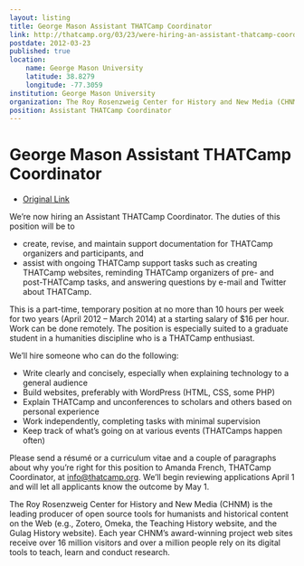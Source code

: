 ```yaml
---
layout: listing
title: George Mason Assistant THATCamp Coordinator
link: http://thatcamp.org/03/23/were-hiring-an-assistant-thatcamp-coordinator/
postdate: 2012-03-23
published: true
location:
	name: George Mason University
	latitude: 38.8279
	longitude: -77.3059
institution: George Mason University
organization: The Roy Rosenzweig Center for History and New Media (CHNM)
position: Assistant THATCamp Coordinator
---
```


# George Mason Assistant THATCamp Coordinator

*  [Original Link](http://thatcamp.org/03/23/were-hiring-an-assistant-thatcamp-coordinator/)

We’re now hiring an Assistant THATCamp Coordinator. The duties of this position will be to
* create, revise, and maintain support documentation for THATCamp organizers and participants, and
* assist with ongoing THATCamp support tasks such as creating THATCamp websites, reminding THATCamp organizers of pre- and post-THATCamp tasks, and answering questions by e-mail and Twitter about THATCamp.

This is a part-time, temporary position at no more than 10 hours per week for two years (April 2012 – March 2014) at a starting salary of $16 per hour. Work can be done remotely. The position is especially suited to a graduate student in a humanities discipline who is a THATCamp enthusiast.

We’ll hire someone who can do the following:
* Write clearly and concisely, especially when explaining technology to a general audience
* Build websites, preferably with WordPress (HTML, CSS, some PHP)
* Explain THATCamp and unconferences to scholars and others based on personal experience
* Work independently, completing tasks with minimal supervision
* Keep track of what’s going on at various events (THATCamps happen often)

Please send a résumé or a curriculum vitae and a couple of paragraphs about why you’re right for this position to Amanda French, THATCamp Coordinator, at info@thatcamp.org. We’ll begin reviewing applications April 1 and will let all applicants know the outcome by May 1.

The Roy Rosenzweig Center for History and New Media (CHNM) is the leading producer of open source tools for humanists and historical content on the Web (e.g., Zotero, Omeka, the Teaching History website, and the Gulag History website). Each year CHNM’s award-winning project web sites receive over 16 million visitors and over a million people rely on its digital tools to teach, learn and conduct research.